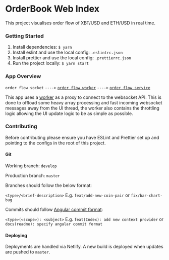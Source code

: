 # OrderBook Web Index

This project visualises order flow of XBT/USD and ETH/USD in real time.

### Getting Started

1. Install dependencies: `$ yarn`
2. Install eslint and use the local config: `.eslintrc.json`
3. Install prettier and use the local config: `.prettierrc.json`
4. Run the project locally: `$ yarn start`

### App Overview

`order flow socket` `---->` [`order flow worker`](./src/workers/orderFlowWorker.ts) `---->` [`order flow service`](./src/services/orderFlowService.ts)

This app uses a [worker](https://developer.mozilla.org/en-US/docs/Web/API/Worker) as a proxy to connect to the websocket API. 
This is done to offload some heavy array processing and fast incoming websocket messages away from the UI thread, the worker 
also contains the throttling logic allowing the UI update logic to be as simple as possible.

### Contributing

Before contributing please ensure you have ESLint and Prettier set up and pointing to the configs in the root of this project.

#### Git

Working branch: `develop`

Production branch: `master`

Branches should follow the below format:

`<type>/<brief-description>` E.g. `feat/add-new-coin-pair` or `fix/bar-chart-bug`

Commits should follow [Angular commit format](https://gist.github.com/brianclements/841ea7bffdb01346392c):

`<type>(<scope>): <subject>` E.g. `feat(Index): add new context provider` or `docs(readme): specify angular commit format`

#### Deploying

Deployments are handled via Netlify. A new build is deployed when updates are pushed to `master`.

